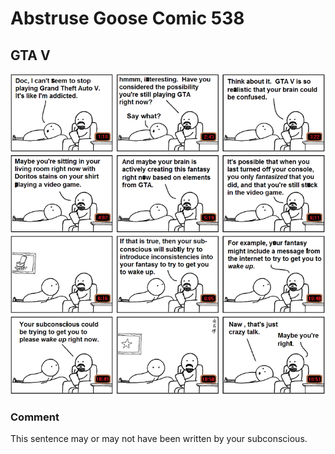 # Abstruse Goose Comic 538
## GTA V

![image](comics/F23F77F1B40B27F1F27F1B36F1.png)
### Comment
This sentence may or may not have been written by your subconscious.
